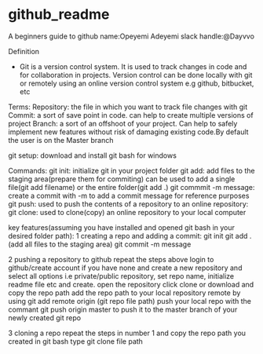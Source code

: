# github_readme
A beginners guide to github
name:Opeyemi Adeyemi
slack handle:@Dayvvo

Definition
- Git is a version control system. It is used to track changes in code and for collaboration in projects. Version control can be done locally with git or remotely using an online version control system e.g github, bitbucket, etc

Terms:
Repository: the file in which you want to track file changes with git
Commit: a sort of save point in code. can help to create multiple versions of project
Branch: a sort of an offshoot of your project. Can help to safely implement new features without risk of damaging existing code.By default the user is on the Master branch

git setup: download  and install git bash for windows

Commands:
git init: initialize git in your project folder
git add: add files to the staging area(prepare them for commiting) can be used to add a single file(git add filename) or the entire folder(git add .)
git commmit -m message: create a commit with -m to add a commit message for reference purposes
git push: used to push the contents of a repository to an online repository:
git clone: used to clone(copy) an online repository to your local computer


key features(assuming you have installed and opened git bash in your desired folder path): 
1 creating a repo and adding a commit:
  git init
  git add . (add all files to the staging area)
  git commit -m message

2 pushing a repository to github
  repeat the steps above
  login to github/create account if you have none and create a new repository and select all options i.e private/public repository, set repo name, initialize readme file etc and create.
  open the repository click clone or download and copy the repo path
  add the repo path to your local repository remote by using git add remote origin (git repo file path)
  push your local repo with the commant git push origin master to push it to the master branch of your newly created git repo

3 cloning a repo
  repeat the steps in number 1 and copy the repo path you created
  in git bash type git clone file path




